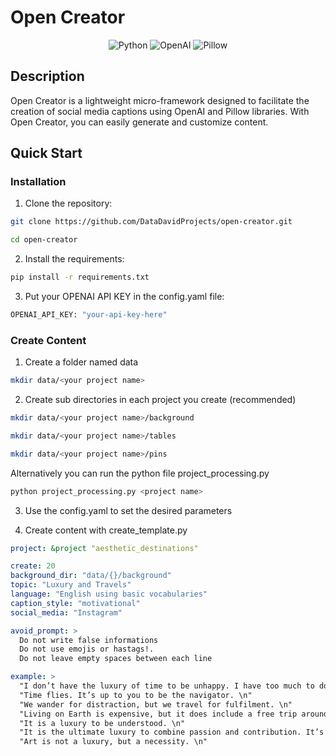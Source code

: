 # Open Creator

<p align="center">
  <img src="https://img.shields.io/badge/Python-3.8-blue" alt="Python">
  <img src="https://img.shields.io/badge/OpenAI-latest-green" alt="OpenAI">
  <img src="https://img.shields.io/badge/Pillow-latest-red" alt="Pillow">
</p>

## Description

Open Creator is a lightweight micro-framework designed to facilitate the creation of social media captions using OpenAI and Pillow libraries. With Open Creator, you can easily generate and customize content.

## Quick Start

### Installation

1. Clone the repository:

```bash
git clone https://github.com/DataDavidProjects/open-creator.git
```

```bash
cd open-creator
```

2. Install the requirements:

```bash
pip install -r requirements.txt
```

3. Put your OPENAI API KEY in the config.yaml file:

```bash
OPENAI_API_KEY: "your-api-key-here"
```

### Create Content

1. Create a folder named data

```bash
mkdir data/<your project name>
```

2. Create sub directories in each project you create (recommended)

```bash
mkdir data/<your project name>/background
```

```bash
mkdir data/<your project name>/tables
```

```bash
mkdir data/<your project name>/pins
```

Alternatively you can run the python file project_processing.py

```bash
python project_processing.py <project name>
```

3. Use the config.yaml to set the desired parameters

4. Create content with create_template.py

```yaml
project: &project "aesthetic_destinations"

create: 20
background_dir: "data/{}/background"
topic: "Luxury and Travels"
language: "English using basic vocabularies"
caption_style: "motivational"
social_media: "Instagram"

avoid_prompt: >
  Do not write false informations
  Do not use emojis or hastags!.
  Do not leave empty spaces between each line

example: >
  "I don’t have the luxury of time to be unhappy. I have too much to do. I have too much do accomplish. Who has the time to be unhappy?. \n"
  "Time flies. It’s up to you to be the navigator. \n"
  "We wander for distraction, but we travel for fulfilment. \n"
  "Living on Earth is expensive, but it does include a free trip around the sun every year. \n"
  "It is a luxury to be understood. \n"
  "It is the ultimate luxury to combine passion and contribution. It’s also a clear path to happiness. \n"
  "Art is not a luxury, but a necessity. \n"
```
